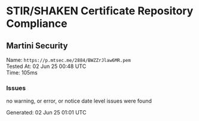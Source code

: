 # STIR/SHAKEN Certificate Repository Compliance

## Martini Security

Name: `https://p.mtsec.me/2884/BWZZrJlaw6MR.pem`\
Tested At: 02 Jun 25 00:48 UTC\
Time: 105ms

### Issues

no warning, or error, or notice date level issues were found

Generated: 02 Jun 25 01:01 UTC
